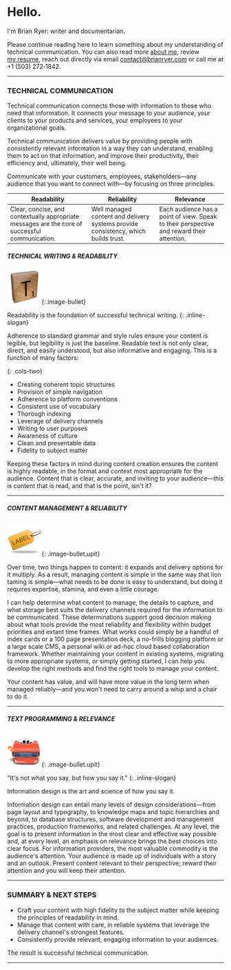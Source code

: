 # Hello.

I'm Brian Ryer: writer and documentarian.

Please continue reading here to learn something about my understanding of technical communication. You can also read more [about&nbsp;me](pages/about.md), review [my&nbsp;resume](pages/resume/resume.md), reach out directly via email [contact@brianryer.com](mailto:contact@brianryer.com) or call me at +1&nbsp;(503)&nbsp;272&#8209;1842.

---

### TECHNICAL COMMUNICATION

Technical communication connects those with information to those who need that information. It connects your message to your audience, your clients to your products and services, your employees to your organizational goals.

Technical communication delivers value by providing people with consistently relevant information in a way they can understand, enabling them to act on that information, and improve their productivity, their efficiency and, ultimately, their well being.

Communicate with your customers, employees, stakeholders&mdash;any audience that you want to connect with&mdash;by focusing on three principles.

| Readability | Reliability | Relevance|
| --- | --- | --- |
| Clear, concise, and contextually appropriate messages are the core of successful communication. | Well managed content and delivery systems provide consistency, which builds trust.| Each audience has a point of view. Speak to their perspective and reward their attention. |

##### TECHNICAL WRITING & READABILITY

![Letter Tile](assets/img/ib_scrabble_t.png "Letter Tile"){:.image-bullet}

Readability is the foundation of successful technical writing.
{: .inline-slogan}

Adherence to standard grammar and style rules ensure your content is legible, but legibility is just the baseline. Readable text is not only clear, direct, and easily understood, but also informative and engaging. This is a function of many factors:

{: .cols-two}
- Creating coherent topic structures
- Provision of simple navigation
- Adherence to platform conventions
- Consistent use of vocabulary
- Thorough indexing
- Leverage of delivery channels
- Writing to user purposes
- Awareness of culture
- Clean and presentable data
- Fidelity to subject matter

Keeping these factors in mind during content creation ensures the content is highly readable, in the format and context most appropriate for the audience. Content that is clear, accurate, and inviting to your audience&mdash;this is content that is read, and that is the point, isn't it?

---

##### CONTENT MANAGEMENT & RELIABILITY

![Label Tag](assets/img/ib_label_tag.png "Label Tag"){: .image-bullet.upit}

Over time, two things happen to content: it expands and delivery options for it multiply. As a result, managing content is simple in the same way that lion taming is simple&mdash;what needs to be done is easy to understand, but doing it requires expertise, stamina, and even a little courage.

I can help determine what content to manage, the details to capture, and what storage best suits the delivery channels required for the information to be communicated. These determinations support good decision making about what tools provide the most reliability and flexibility within budget priorities and extant time frames. What works could simply be a handful of index cards or a 100 page presentation deck, a no-frills blogging platform or a large scale CMS, a personal wiki or ad-hoc cloud based collaboration framework. Whether maintaining your content in existing systems, migrating to more appropriate systems, or simply getting started, I can help you develop the right methods and find the right tools to manage your content.

Your content has value, and will have more value in the long term when managed reliably&mdash;and you won't need to carry around a whip and a chair to do it.

---

##### TEXT PROGRAMMING & RELEVANCE

![View Master](assets/img/ib_view_master.png "Label Tag"){: .image-bullet.upit}

"It's not what you say, but how you say it."
{: .inline-slogan}

Information design is the art and science of how you say it.

Information design can entail many levels of design considerations&mdash;from page layout and typography, to knowledge maps and topic hierarchies and beyond, to database structures, software development and management practices, production frameworks, and related challenges. At any level, the goal is to present information in the most clear and effective way possible and, at every level, an emphasis on relevance brings the best choices into clear focus.
For information providers, the most valuable commodity is the audience's attention. Your audience is made up of individuals with a story and an outlook. Present content relevant to their perspective; reward their attention and you will keep their attention.

---

### SUMMARY & NEXT STEPS

- Craft your content with high fidelity to the subject matter while keeping the principles of readability in mind.
- Manage that content with care, in reliable systems that leverage the delivery channel's strongest features.
- Consistently provide relevant, engaging information to your audiences.

The result is successful technical communication.

---

